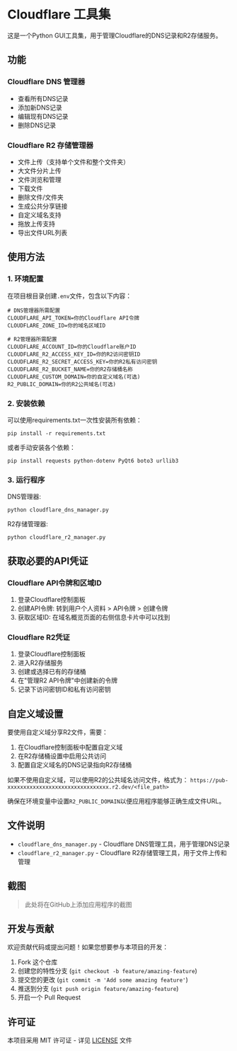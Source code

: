 # Cloudflare 工具集

这是一个Python GUI工具集，用于管理Cloudflare的DNS记录和R2存储服务。

## 功能

### Cloudflare DNS 管理器
- 查看所有DNS记录
- 添加新DNS记录
- 编辑现有DNS记录
- 删除DNS记录

### Cloudflare R2 存储管理器
- 文件上传（支持单个文件和整个文件夹）
- 大文件分片上传
- 文件浏览和管理
- 下载文件
- 删除文件/文件夹
- 生成公共分享链接
- 自定义域名支持
- 拖放上传支持
- 导出文件URL列表

## 使用方法

### 1. 环境配置

在项目根目录创建`.env`文件，包含以下内容：

```
# DNS管理器所需配置
CLOUDFLARE_API_TOKEN=你的Cloudflare API令牌
CLOUDFLARE_ZONE_ID=你的域名区域ID

# R2管理器所需配置
CLOUDFLARE_ACCOUNT_ID=你的Cloudflare账户ID
CLOUDFLARE_R2_ACCESS_KEY_ID=你的R2访问密钥ID
CLOUDFLARE_R2_SECRET_ACCESS_KEY=你的R2私有访问密钥
CLOUDFLARE_R2_BUCKET_NAME=你的R2存储桶名称
CLOUDFLARE_CUSTOM_DOMAIN=你的自定义域名(可选)
R2_PUBLIC_DOMAIN=你的R2公共域名(可选)
```

### 2. 安装依赖

可以使用requirements.txt一次性安装所有依赖：

```
pip install -r requirements.txt
```

或者手动安装各个依赖：

```
pip install requests python-dotenv PyQt6 boto3 urllib3
```

### 3. 运行程序

DNS管理器:
```
python cloudflare_dns_manager.py
```

R2存储管理器:
```
python cloudflare_r2_manager.py
```

## 获取必要的API凭证

### Cloudflare API令牌和区域ID
1. 登录Cloudflare控制面板
2. 创建API令牌: 转到用户个人资料 > API令牌 > 创建令牌
3. 获取区域ID: 在域名概览页面的右侧信息卡片中可以找到

### Cloudflare R2凭证
1. 登录Cloudflare控制面板
2. 进入R2存储服务
3. 创建或选择已有的存储桶
4. 在"管理R2 API令牌"中创建新的令牌
5. 记录下访问密钥ID和私有访问密钥

## 自定义域设置

要使用自定义域分享R2文件，需要：

1. 在Cloudflare控制面板中配置自定义域
2. 在R2存储桶设置中启用公共访问
3. 配置自定义域名的DNS记录指向R2存储桶

如果不使用自定义域，可以使用R2的公共域名访问文件，格式为：
`https://pub-xxxxxxxxxxxxxxxxxxxxxxxxxxxxxxxx.r2.dev/<file_path>`

确保在环境变量中设置`R2_PUBLIC_DOMAIN`以便应用程序能够正确生成文件URL。

## 文件说明

- `cloudflare_dns_manager.py` - Cloudflare DNS管理工具，用于管理DNS记录
- `cloudflare_r2_manager.py` - Cloudflare R2存储管理工具，用于文件上传和管理 

## 截图

> 此处将在GitHub上添加应用程序的截图

## 开发与贡献

欢迎贡献代码或提出问题！如果您想要参与本项目的开发：

1. Fork 这个仓库
2. 创建您的特性分支 (`git checkout -b feature/amazing-feature`)
3. 提交您的更改 (`git commit -m 'Add some amazing feature'`)
4. 推送到分支 (`git push origin feature/amazing-feature`)
5. 开启一个 Pull Request

## 许可证

本项目采用 MIT 许可证 - 详见 [LICENSE](LICENSE) 文件 